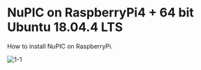 # NuPIC on RaspberryPi4 + 64 bit Ubuntu 18.04.4 LTS

How to install NuPIC on RaspberryPi.

![1-1](https://github.com/PonDad/My-HTM-learning/blob/master/appendix-1/images/1-1.png?raw=true)
